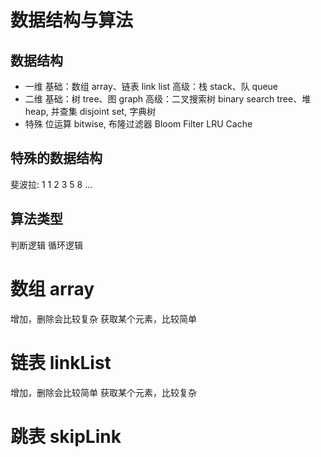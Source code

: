 # 数据结构与算法

## 数据结构

- 一维
  基础：数组 array、链表 link list
  高级：栈 stack、队 queue
- 二维
  基础：树 tree、图 graph
  高级：二叉搜索树 binary search tree、堆 heap, 并查集 disjoint set, 字典树
- 特殊
  位运算 bitwise, 布隆过滤器 Bloom Filter
  LRU Cache

## 特殊的数据结构

斐波拉: 1 1 2 3 5 8 ...

## 算法类型

判断逻辑
循环逻辑

# 数组 array

增加，删除会比较复杂
获取某个元素，比较简单

# 链表 linkList

增加，删除会比较简单
获取某个元素，比较复杂

# 跳表 skipLink
